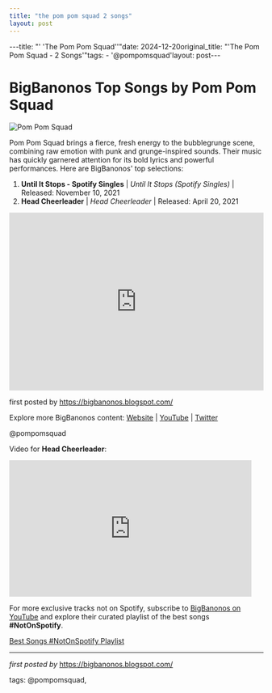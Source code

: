 ```yaml
---
title: "the pom pom squad 2 songs"
layout: post
---
```

---title: "' 'The Pom Pom Squad''"date: 2024-12-20original_title: "'The Pom Pom Squad - 2 Songs'"tags:  - '@pompomsquad'layout: post---<h1>BigBanonos Top Songs by Pom Pom Squad</h1><img src="https://static.wikia.nocookie.net/poppy2704/images/7/74/PomPomSquad.jpg/revision/latest?cb=20230817132512" alt="Pom Pom Squad"> <p>Pom Pom Squad brings a fierce, fresh energy to the bubblegrunge scene, combining raw emotion with punk and grunge-inspired sounds. Their music has quickly garnered attention for its bold lyrics and powerful performances. Here are BigBanonos' top selections:</p> <ol> <li><strong>Until It Stops - Spotify Singles</strong> | <em>Until It Stops (Spotify Singles)</em> | Released: November 10, 2021</li> <li><strong>Head Cheerleader</strong> | <em>Head Cheerleader</em> | Released: April 20, 2021</li></ol> <div> <iframe src="https://open.spotify.com/embed/playlist/6ToxaXT2IOOac2QQ2lzaNg?utm_source=generator" width="100%" height="352" frameborder="0" allow="autoplay; clipboard-write; encrypted-media; fullscreen; picture-in-picture" loading="lazy"></iframe></div> <p>first posted by <a href="https://bigbanonos.blogspot.com/">https://bigbanonos.blogspot.com/</a></p> <div> <p>Explore more BigBanonos content: <a href="https://bigbanonos.blogspot.com/">Website</a> | <a href="https://www.youtube.com/@BigBanonos">YouTube</a> | <a href="https://x.com/bigbanonos">Twitter</a></p></div> <!-- Tags --><p>@pompomsquad</p> <!-- Video --><div> <p>Video for <strong>Head Cheerleader</strong>:</p> <iframe frameborder="0" height="270" src="https://youtube.com/embed/6clF3e1m80U" width="480" allow="accelerometer; autoplay; encrypted-media; gyroscope; picture-in-picture" allowfullscreen></iframe></div><!--Subscribe and Playlist Links--><div>    <p>For more exclusive tracks not on Spotify, subscribe to <a href="https://www.youtube.com/@BigBanonos" target="_blank">BigBanonos on YouTube</a> and explore their curated playlist of the best songs <strong>#NotOnSpotify</strong>.</p>    <p><a href="https://www.youtube.com/playlist?list=PLtuNtuTatqI0kFahUCbtbfenC_ET5O_tr" target="_blank">Best Songs #NotOnSpotify Playlist<br /></a></p></div><hr /><p><em>first posted by</em> <a href="https://bigbanonos.blogspot.com/" rel="noopener" target="_new">https://bigbanonos.blogspot.com/</a></p><p>tags: @pompomsquad,</p>